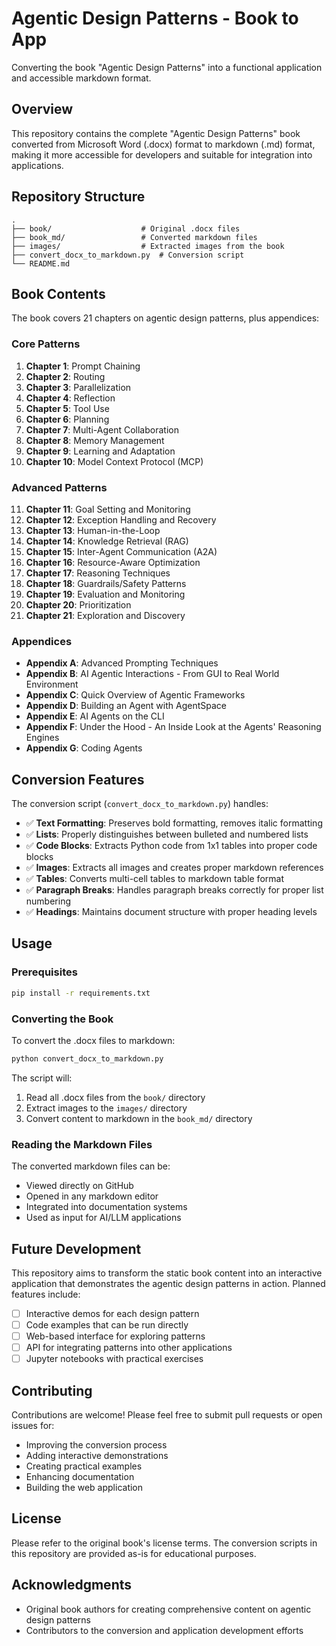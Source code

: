 # Agentic Design Patterns - Book to App

Converting the book "Agentic Design Patterns" into a functional application and accessible markdown format.

## Overview

This repository contains the complete "Agentic Design Patterns" book converted from Microsoft Word (.docx) format to markdown (.md) format, making it more accessible for developers and suitable for integration into applications.

## Repository Structure

```
.
├── book/                    # Original .docx files
├── book_md/                 # Converted markdown files
├── images/                  # Extracted images from the book
├── convert_docx_to_markdown.py  # Conversion script
└── README.md
```

## Book Contents

The book covers 21 chapters on agentic design patterns, plus appendices:

### Core Patterns
1. **Chapter 1**: Prompt Chaining
2. **Chapter 2**: Routing
3. **Chapter 3**: Parallelization
4. **Chapter 4**: Reflection
5. **Chapter 5**: Tool Use
6. **Chapter 6**: Planning
7. **Chapter 7**: Multi-Agent Collaboration
8. **Chapter 8**: Memory Management
9. **Chapter 9**: Learning and Adaptation
10. **Chapter 10**: Model Context Protocol (MCP)

### Advanced Patterns
11. **Chapter 11**: Goal Setting and Monitoring
12. **Chapter 12**: Exception Handling and Recovery
13. **Chapter 13**: Human-in-the-Loop
14. **Chapter 14**: Knowledge Retrieval (RAG)
15. **Chapter 15**: Inter-Agent Communication (A2A)
16. **Chapter 16**: Resource-Aware Optimization
17. **Chapter 17**: Reasoning Techniques
18. **Chapter 18**: Guardrails/Safety Patterns
19. **Chapter 19**: Evaluation and Monitoring
20. **Chapter 20**: Prioritization
21. **Chapter 21**: Exploration and Discovery

### Appendices
- **Appendix A**: Advanced Prompting Techniques
- **Appendix B**: AI Agentic Interactions - From GUI to Real World Environment
- **Appendix C**: Quick Overview of Agentic Frameworks
- **Appendix D**: Building an Agent with AgentSpace
- **Appendix E**: AI Agents on the CLI
- **Appendix F**: Under the Hood - An Inside Look at the Agents' Reasoning Engines
- **Appendix G**: Coding Agents

## Conversion Features

The conversion script (`convert_docx_to_markdown.py`) handles:
- ✅ **Text Formatting**: Preserves bold formatting, removes italic formatting
- ✅ **Lists**: Properly distinguishes between bulleted and numbered lists
- ✅ **Code Blocks**: Extracts Python code from 1x1 tables into proper code blocks
- ✅ **Images**: Extracts all images and creates proper markdown references
- ✅ **Tables**: Converts multi-cell tables to markdown table format
- ✅ **Paragraph Breaks**: Handles paragraph breaks correctly for proper list numbering
- ✅ **Headings**: Maintains document structure with proper heading levels

## Usage

### Prerequisites

```bash
pip install -r requirements.txt
```

### Converting the Book

To convert the .docx files to markdown:

```bash
python convert_docx_to_markdown.py
```

The script will:
1. Read all .docx files from the `book/` directory
2. Extract images to the `images/` directory
3. Convert content to markdown in the `book_md/` directory

### Reading the Markdown Files

The converted markdown files can be:
- Viewed directly on GitHub
- Opened in any markdown editor
- Integrated into documentation systems
- Used as input for AI/LLM applications

## Future Development

This repository aims to transform the static book content into an interactive application that demonstrates the agentic design patterns in action. Planned features include:

- [ ] Interactive demos for each design pattern
- [ ] Code examples that can be run directly
- [ ] Web-based interface for exploring patterns
- [ ] API for integrating patterns into other applications
- [ ] Jupyter notebooks with practical exercises

## Contributing

Contributions are welcome! Please feel free to submit pull requests or open issues for:
- Improving the conversion process
- Adding interactive demonstrations
- Creating practical examples
- Enhancing documentation
- Building the web application

## License

Please refer to the original book's license terms. The conversion scripts in this repository are provided as-is for educational purposes.

## Acknowledgments

- Original book authors for creating comprehensive content on agentic design patterns
- Contributors to the conversion and application development efforts